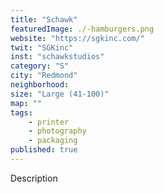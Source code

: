 ```yaml
---
title: "Schawk"
featuredImage: ./-hamburgers.png
website: "https://sgkinc.com/"
twit: "SGKinc"
inst: "schawkstudios"
category: "S"
city: "Redmond"
neighborhood:
size: "Large (41-100)"
map: ""
tags:
    - printer
    - photography
    - packaging
published: true
---
```


Description
